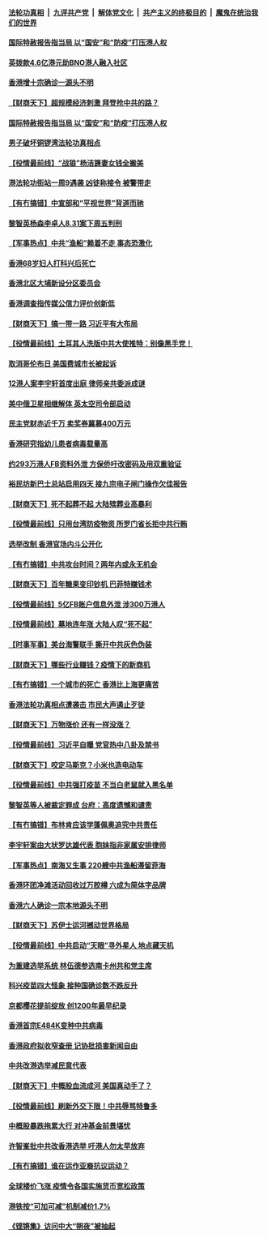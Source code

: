 

####  [法轮功真相](../../../../basic/blob/master/README.md?t=04092332) &nbsp;|&nbsp; [九评共产党](../../../../9ping.md/blob/master/README.md?t=04092332) &nbsp;|&nbsp; [解体党文化](../../../../jtdwh.md/blob/master/README.md?t=04092332)  &nbsp;|&nbsp; [共产主义的终极目的](../../../../gczydzjmd.md/blob/master/README.md?t=04092332) &nbsp;|&nbsp; [魔鬼在统治我们的世界](../../../../mgztzwmdsj.md/blob/master/README.md?t=04092332) 

#### [国际特赦报告指当局 以“国安”和“防疫”打压港人权](../pages/nsc415/n12868069.md?t=04092332) 

#### [英拨款4.6亿港元助BNO港人融入社区](../pages/nsc415/n12868056.md?t=04092332) 

#### [香港增十宗确诊一源头不明](../pages/nsc415/n12868034.md?t=04092332) 

#### [【财商天下】超规模经济刺激 拜登抢中共的路？](../pages/nsc415/n12867070.md?t=04092332) 

#### [国际特赦报告指当局 以“国安”和“防疫”打压港人权](../pages/nsc415/n12867957.md?t=04092332) 

#### [男子破坏铜锣湾法轮功真相点](../pages/nsc415/n12867924.md?t=04092332) 

#### [【役情最前线】“战狼”杨洁篪妻女钱全搬美](../pages/nsc415/n12867507.md?t=04092332) 

#### [港法轮功街站一周9遇袭 凶徒称接令 被警带走](../pages/nsc415/n12867383.md?t=04092332) 

#### [【有冇搞错】中宣部和“平视世界”背道而驰](../pages/nsc415/n12865391.md?t=04092332) 

#### [黎智英杨森李卓人8.31案下周五判刑](../pages/nsc415/n12865487.md?t=04092332) 

#### [【军事热点】中共“渔船”赖着不走 事态恐激化](../pages/nsc415/n12861889.md?t=04092332) 

#### [香港68岁妇人打科兴后死亡](../pages/nsc415/n12865452.md?t=04092332) 

#### [香港北区大埔新设分区委员会](../pages/nsc415/n12865443.md?t=04092332) 

#### [香港调查指传媒公信力评价创新低](../pages/nsc415/n12865437.md?t=04092332) 

#### [【财商天下】搞一带一路 习近平有大布局](../pages/nsc415/n12864674.md?t=04092332) 

#### [【役情最前线】土耳其人洗版中共大使推特：别像黑手党！](../pages/nsc415/n12864802.md?t=04092332) 

#### [取消哥伦布日 美国费城市长被起诉](../pages/nsc415/n12865160.md?t=04092332) 

#### [12港人案李宇轩首度出庭 律师亲共委派成谜](../pages/nsc415/n12864905.md?t=04092332) 

#### [美中俄卫星相继解体 英太空司令部启动](../pages/nsc415/n12864515.md?t=04092332) 

#### [民主党财赤近千万 卖奖券冀募400万元](../pages/nsc415/n12862622.md?t=04092332) 

#### [香港研究指幼儿患者病毒载量高](../pages/nsc415/n12862610.md?t=04092332) 

#### [约293万港人FB资料外泄 方保侨吁改密码及用双重验证](../pages/nsc415/n12862613.md?t=04092332) 

#### [裕民坊新巴士总站启用四天 接九宗电子闸门操作欠佳报告](../pages/nsc415/n12862597.md?t=04092332) 

#### [【财商天下】死不起葬不起 大陆殡葬业高暴利](../pages/nsc415/n12861821.md?t=04092332) 

#### [【役情最前线】只用台湾防疫物资 所罗门省长拒中共行贿](../pages/nsc415/n12861961.md?t=04092332) 

#### [选举改制 香港官场内斗公开化](../pages/nsc415/n12862270.md?t=04092332) 

#### [【有冇搞错】中共攻台时间？两年内或永无机会](../pages/nsc415/n12860297.md?t=04092332) 

#### [【财商天下】百年糖果变印钞机 巴菲特赚钱术](../pages/nsc415/n12859400.md?t=04092332) 

#### [【役情最前线】5亿FB账户信息外泄 涉300万港人](../pages/nsc415/n12859536.md?t=04092332) 

#### [【役情最前线】墓地连年涨 大陆人叹“死不起”](../pages/nsc415/n12858007.md?t=04092332) 

#### [【时事军事】美台海警联手 撕开中共灰色伪装](../pages/nsc415/n12854717.md?t=04092332) 

#### [【财商天下】哪些行业赚钱？疫情下的新商机](../pages/nsc415/n12856347.md?t=04092332) 

#### [【有冇搞错】一个城市的死亡 香港比上海更痛苦](../pages/nsc415/n12855140.md?t=04092332) 

#### [香港法轮功真相点遭袭击 市民大声遏止歹徒](../pages/nsc415/n12855642.md?t=04092332) 

#### [【财商天下】万物涨价 还有一样没涨？](../pages/nsc415/n12854599.md?t=04092332) 

#### [【役情最前线】习近平自曝 党官热中八卦及禁书](../pages/nsc415/n12854841.md?t=04092332) 

#### [【财商天下】咬定马斯克？小米也造电动车](../pages/nsc415/n12852128.md?t=04092332) 

#### [【役情最前线】中共强打疫苗 不当白老鼠就入黑名单](../pages/nsc415/n12852440.md?t=04092332) 

#### [黎智英等人被裁定罪成 台府：高度遗憾和谴责](../pages/nsc415/n12851826.md?t=04092332) 

#### [【有冇搞错】布林肯应该学蓬佩奥追究中共责任](../pages/nsc415/n12849693.md?t=04092332) 

#### [李宇轩案由大状罗达雄代表 胞妹指非家属安排律师](../pages/nsc415/n12850111.md?t=04092332) 

#### [【军事热点】南海又生事 220艘中共渔船滞留菲海](../pages/nsc415/n12843752.md?t=04092332) 

#### [香港环团净滩活动回收过万胶樽 六成为简体字品牌](../pages/nsc415/n12850095.md?t=04092332) 

#### [香港六人确诊一宗本地源头不明](../pages/nsc415/n12850068.md?t=04092332) 

#### [【财商天下】苏伊士运河撼动世界格局](../pages/nsc415/n12849007.md?t=04092332) 

#### [【役情最前线】中共启动“天眼”寻外星人 地点藏天机](../pages/nsc415/n12849570.md?t=04092332) 

#### [为重建选举系统 林伍德参选南卡州共和党主席](../pages/nsc415/n12849882.md?t=04092332) 

#### [科兴疫苗四大怪象 接种国确诊数不跌反升](../pages/nsc415/n12849775.md?t=04092332) 

#### [京都樱花提前绽放 创1200年最早纪录](../pages/nsc415/n12847643.md?t=04092332) 

#### [香港首宗E484K变种中共病毒](../pages/nsc415/n12847187.md?t=04092332) 

#### [香港政府拟收窄查册 记协批损害新闻自由](../pages/nsc415/n12847184.md?t=04092332) 

#### [中共改港选举减民意代表](../pages/nsc415/n12847140.md?t=04092332) 

#### [【财商天下】中概股血流成河 美国真动手了？](../pages/nsc415/n12846557.md?t=04092332) 

#### [【役情最前线】刷新外交下限！中共辱骂特鲁多](../pages/nsc415/n12846740.md?t=04092332) 

#### [中概股暴跌拖累大行 对冲基金前景堪忧](../pages/nsc415/n12846802.md?t=04092332) 

#### [许智峯批中共改香港选举 吁港人勿太早放弃](../pages/nsc415/n12846380.md?t=04092332) 

#### [【有冇搞错】谁在运作亚裔抗议运动？](../pages/nsc415/n12844615.md?t=04092332) 

#### [全球楼价飞涨 疫情令各国实施货币宽松政策](../pages/nsc415/n12844498.md?t=04092332) 

#### [港铁按“可加可减”机制减价1.7%](../pages/nsc415/n12844556.md?t=04092332) 

#### [《铿锵集》访问中大“朔夜”被抽起](../pages/nsc415/n12844530.md?t=04092332) 

